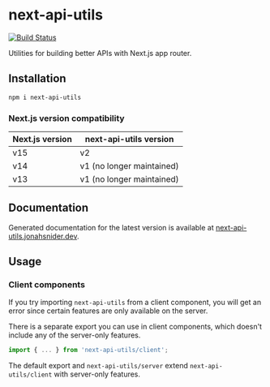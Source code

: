 # next-api-utils

[![Build Status](https://github.com/jonahsnider/next-api-utils/workflows/CI/badge.svg)](https://github.com/jonahsnider/next-api-utils/actions)

Utilities for building better APIs with Next.js app router.

## Installation

```sh
npm i next-api-utils
```

### Next.js version compatibility

| Next.js version | next-api-utils version    |
| --------------- | ------------------------- |
| v15             | v2                        |
| v14             | v1 (no longer maintained) |
| v13             | v1 (no longer maintained) |

## Documentation

Generated documentation for the latest version is available at [next-api-utils.jonahsnider.dev](http://next-api-utils.jonahsnider.dev/).

## Usage

### Client components

If you try importing `next-api-utils` from a client component, you will get an error since certain features are only available on the server.

There is a separate export you can use in client components, which doesn't include any of the server-only features.

```js
import { ... } from 'next-api-utils/client';
```

The default export and `next-api-utils/server` extend `next-api-utils/client` with server-only features.
